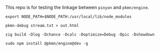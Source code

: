 This repo is for testing the linkage between `pinyon` and `pkmn/engine`.

`export NODE_PATH=$NODE_PATH:/usr/local/lib/node_modules`

`pkmn-debug stream.txt > out.html`

`zig build -Dlog -Dchance -Dcalc -Doptimize=Debug -Dpic -Dshowdown`

`sudo npm install @pkmn/engine@dev -g`